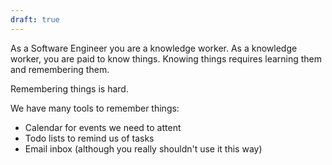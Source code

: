 ```yaml
---
draft: true
---
```


As a Software Engineer you are a knowledge worker. As a knowledge worker, you are paid to know things. Knowing things requires learning them and remembering them.

Remembering things is hard.

We have many tools to remember things:
- Calendar for events we need to attent
- Todo lists to remind us of tasks
- Email inbox (although you really shouldn't use it this way)




